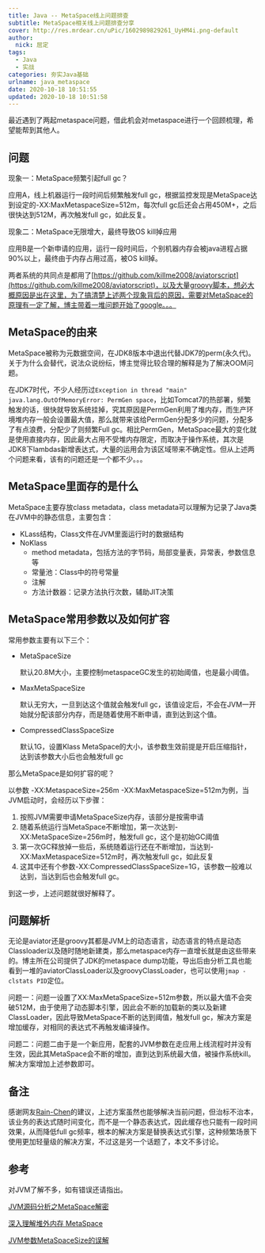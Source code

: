```yaml
---
title: Java -- MetaSpace线上问题排查
subtitle: MetaSpace相关线上问题排查分享
cover: http://res.mrdear.cn/uPic/1602989829261_UyHM4i.png-default
author: 
  nick: 屈定
tags:
  - Java   
  - 实战 
categories: 夯实Java基础
urlname: java_metaspace
date: 2020-10-18 10:51:55
updated: 2020-10-18 10:51:58
---
```


最近遇到了两起metaspace问题，借此机会对metaspace进行一个回顾梳理，希望能帮到其他人。

## 问题

现象一：MetaSpace频繁引起full gc？

应用A，线上机器运行一段时间后频繁触发full gc，根据监控发现是MetaSpace达到设定的-XX:MaxMetaspaceSize=512m，每次full gc后还会占用450M+，之后很快达到512M，再次触发full gc，如此反复。

现象二：MetaSpace无限增大，最终导致OS kill掉应用

应用B是一个新申请的应用，运行一段时间后，个别机器内存会被java进程占据90%以上，最终由于内存占用过高，被OS kill掉。



两者系统的共同点是都用了[https://github.com/killme2008/aviatorscript](https://github.com/killme2008/aviatorscript)，以及大量groovy脚本，想必大概原因是出在这里，为了搞清楚上述两个现象背后的原因，需要对MetaSpace的原理有一定了解，博主带着一堆问题开始了google。。。

## MetaSpace的由来

MetaSpace被称为元数据空间，在JDK8版本中退出代替JDK7的perm(永久代)。关于为什么会替代，说法众说纷纭，博主觉得比较合理的解释是为了解决OOM问题。

在JDK7时代，不少人经历过`Exception in thread "main" java.lang.OutOfMemoryError: PermGen space`，比如Tomcat7的热部署，频繁触发的话，很快就导致系统挂掉，究其原因是PermGen利用了堆内存，而生产环境堆内存一般会设置最大值，那么就带来该给PermGen分配多少的问题，分配多了有点浪费，分配少了则频繁Full gc。相比PermGen，MetaSpace最大的变化就是使用直接内存，因此最大占用不受堆内存限定，而取决于操作系统，其次是JDK8下lambdas新增表达式，大量的运用会为该区域带来不确定性。但从上述两个问题来看，该有的问题还是一个都不少。。。

## MetaSpace里面存的是什么

MetaSpace主要存放class metadata，class metadata可以理解为记录了Java类在JVM中的静态信息，主要包含：

- KLass结构，Class文件在JVM里面运行时的数据结构
- NoKlass
  - method metadata，包括方法的字节码，局部变量表，异常表，参数信息等
  - 常量池：Class中的符号常量
  - 注解
  - 方法计数器：记录方法执行次数，辅助JIT决策

## MetaSpace常用参数以及如何扩容

常用参数主要有以下三个：

- MetaSpaceSize

  默认20.8M大小，主要控制metaspaceGC发生的初始阈值，也是最小阈值。

- MaxMetaSpaceSize

  默认无穷大，一旦到达这个值就会触发full gc，该值设定后，不会在JVM一开始就分配该部分内存，而是随着使用不断申请，直到达到这个值。

- CompressedClassSpaceSize

  默认1G，设置Klass MetaSpace的大小，该参数生效前提是开启压缩指针，达到该参数大小后也会触发full gc



那么MetaSpace是如何扩容的呢？

以参数 -XX:MetaspaceSize=256m -XX:MaxMetaspaceSize=512m为例，当JVM启动时，会经历以下步骤：

1. 按照JVM需要申请MetaSpaceSize内存，该部分是按需申请
2. 随着系统运行当MetaSpace不断增加，第一次达到-XX:MetaSpaceSize=256m时，触发full gc，这个是初始GC阈值
3. 第一次GC释放掉一些后，系统随着运行还在不断增加，当达到-XX:MaxMetaspaceSize=512m时，再次触发full gc，如此反复
4. 这其中还有个参数-XX:CompressedClassSpaceSize=1G，该参数一般难以达到，当达到后也会触发full gc。



到这一步，上述问题就很好解释了。

## 问题解析

无论是aviator还是groovy其都是JVM上的动态语言，动态语言的特点是动态Classloader以及随时随地新建类，那么metaspace内存一直增长就是由这些带来的。博主所在公司提供了JDK的metaspace dump功能，导出后由分析工具也能看到一堆的aviatorClassLoader以及groovyClassLoader，也可以使用`jmap -clstats PID`定位。

问题一：问题一设置了XX:MaxMetaSpaceSize=512m参数，所以最大值不会突破512M，由于使用了动态脚本引擎，因此会不断的加载新的类以及新建ClassLoader，因此导致MetaSpace不断的达到阈值，触发full gc，解决方案是增加缓存，对相同的表达式不再触发编译操作。

问题二：问题二由于是一个新应用，配套的JVM参数在走应用上线流程时并没有生效，因此其MetaSpace会不断的增加，直到达到系统最大值，被操作系统kill。解决方案增加上述参数即可。

## 备注

感谢网友[Rain-Chen](https://github.com/mrdear/blog-comment/issues/70)的建议，上述方案虽然也能够解决当前问题，但治标不治本，该业务的表达式随时间变化，而不是一个静态表达式，因此缓存也只能有一段时间效果，从而降低full gc频率，根本的解决方案是替换表达式引擎，这种频繁场景下使用更加轻量级的解决方案，不过这是另一个话题了，本文不多讨论。

## 参考

对JVM了解不多，如有错误还请指出。

[JVM源码分析之MetaSpace解密](http://lovestblog.cn/blog/2016/10/29/metaspace/)

[深入理解堆外内存 MetaSpace](https://www.javadoop.com/post/metaspace)

[JVM参数MetaSpaceSize的误解](https://www.jianshu.com/p/b448c21d2e71)